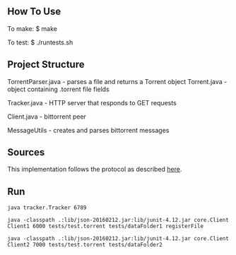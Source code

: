 ## How To Use

To make:
$ make

To test:
$ ./runtests.sh

## Project Structure

TorrentParser.java - parses a file and returns a Torrent object
Torrent.java - object containing .torrent file fields

Tracker.java - HTTP server that responds to GET requests

Client.java - bittorrent peer

MessageUtils - creates and parses bittorrent messages

## Sources

This implementation follows the protocol as described [here](https://wiki.theory.org/BitTorrentSpecification).

## Run

`java tracker.Tracker 6789`

`java -classpath .:lib/json-20160212.jar:lib/junit-4.12.jar core.Client Client1 6000 tests/test.torrent tests/dataFolder1 registerFile`

`java -classpath .:lib/json-20160212.jar:lib/junit-4.12.jar core.Client Client2 7000 tests/test.torrent tests/dataFolder2`
